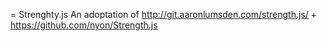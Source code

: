 = Strenghty.js
An adoptation of http://git.aaronlumsden.com/strength.js/ + https://github.com/nyon/Strength.js